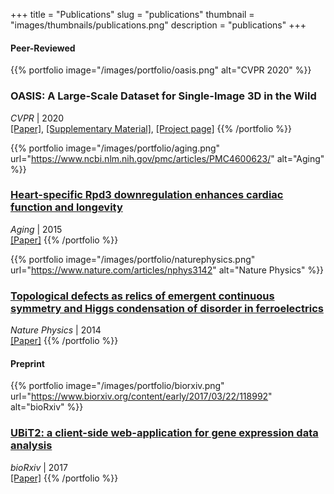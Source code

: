 +++
title = "Publications"
slug = "publications"
thumbnail = "images/thumbnails/publications.png"
description = "publications"
+++

#### Peer-Reviewed
{{% portfolio image="/images/portfolio/oasis.png" alt="CVPR 2020" %}}
### OASIS: A Large-Scale Dataset for Single-Image 3D in the Wild
*CVPR* | 2020  
[[Paper]](https://openaccess.thecvf.com/content_CVPR_2020/papers/Chen_OASIS_A_Large-Scale_Dataset_for_Single_Image_3D_in_the_CVPR_2020_paper.pdf), [[Supplementary Material]](https://openaccess.thecvf.com/content_CVPR_2020/supplemental/Chen_OASIS_A_Large-Scale_CVPR_2020_supplemental.pdf), [[Project page]](https://https//oasis.cs.princeton.edu/)
{{% /portfolio %}}

{{% portfolio image="/images/portfolio/aging.png" url="https://www.ncbi.nlm.nih.gov/pmc/articles/PMC4600623/" alt="Aging" %}}
### [Heart-specific Rpd3 downregulation enhances cardiac function and longevity](https://www.ncbi.nlm.nih.gov/pmc/articles/PMC4600623/)
*Aging* | 2015  
[[Paper]](https://www.ncbi.nlm.nih.gov/pmc/articles/PMC4600623/)
{{% /portfolio %}}

{{% portfolio image="/images/portfolio/naturephysics.png" url="https://www.nature.com/articles/nphys3142" alt="Nature Physics" %}}
### [Topological defects as relics of emergent continuous symmetry and Higgs condensation of disorder in ferroelectrics](https://www.nature.com/articles/nphys3142)
*Nature Physics* | 2014  
[[Paper]](https://www.nature.com/articles/nphys3142)
{{% /portfolio %}}


#### Preprint
{{% portfolio image="/images/portfolio/biorxiv.png" url="https://www.biorxiv.org/content/early/2017/03/22/118992" alt="bioRxiv" %}}
### [UBiT2: a client-side web-application for gene expression data analysis](https://www.biorxiv.org/content/early/2017/03/22/118992)
*bioRxiv* | 2017  
[[Paper]](https://www.biorxiv.org/content/10.1101/118992v1)
{{% /portfolio %}}